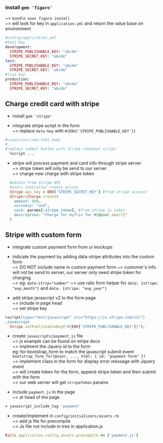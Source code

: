 ### install `gem 'figaro'` 
~> `bundle exec figaro install`   
~> will look for key in `application.yml` and return the value base on environment  
```ruby
#config/application.yml
#test key
development:
  STRIPE_PUBLISHABLE_KEY: "abcde"
  STRIPE_SECRET_KEY: "abcde"
test:
  STRIPE_PUBLISHABLE_KEY: "abcde"
  STRIPE_SECRET_KEY: "abcde"
#live key
production:
  STRIPE_PUBLISHABLE_KEY: "abcde"
  STRIPE_SECRET_KEY: "abcde"
```

## Charge credit card with stripe  
* install `gem 'stripe'`  

* integrate stripe script in the form  
~> replace `data-key` with `#{ENV['STRIPE_PUBLISHABLE_KEY']}`  
```ruby
#views/user/new.html.haml
#...
#replace submit button with stripe checkout script
  %script ...
```
* stripe will process payment and card info through stripe server  
~> stripe token will only be send to our server  
~> charge new charge with stripe token  
```ruby
  #obtain from stripe API
  #users controller create action
  Stripe.api_key = ENV['STRIPE_SECRET_KEY'] #from stripe account
  Stripe::Charge.create(
    amount: 999,
    currency: "usd",
    card: params[:stripe_token], #from stripe js token
    description: "Charge for myflix for #{@user.email}"
  )
```

## Stripe with custom form  
* integrate custom payment form from ui mockups  

* indicate the payment by adding data-stripe attributes into the custom form  
~> DO NOT include name in custom payment form
~> customer's info will not be send to server, our server only need stripe token for charging.   
~> eg: `data-strip="number"`
~> use rails form helper for `data: {stripe: "exp_month"}` and `data: {stripe: "exp_year"}`

* add stripe javascript v2 to the form page  
~> include in page head  
~> set stripe key
```ruby
%script(type="text/javascript" src="https://js.stripe.com/v2/")
:javascript
  Stripe.setPublishableKey("#{ENV['STRIPE_PUBLISHABLE_KEY']}");
```

* create `javascripts/payment.js` file  
~> js example can be found on stripe docs  
~> implment the Jquery id to the form  
eg: for bootstrap_form to match the javascript submit event  
`bootstrap_form_for(@user, ..., html: { id: "payment-form" })`  
~> implement class in the form for display error message with Jquery event  
~> will create token for the form, append stripe token and then submit with the form  
~> our web server will get `stripeToken` params  

* include `payment.js` in the page  
~> at head of the page 
```ruby
= javascript_include_tag 'payment'
```

* create/implement in `config/initializers/assets.rb`  
~> add js file for precompile  
~> Js file not include in tree in application.js  
```ruby
Rails.application.config.assets.precompile += ['payment.js']
```